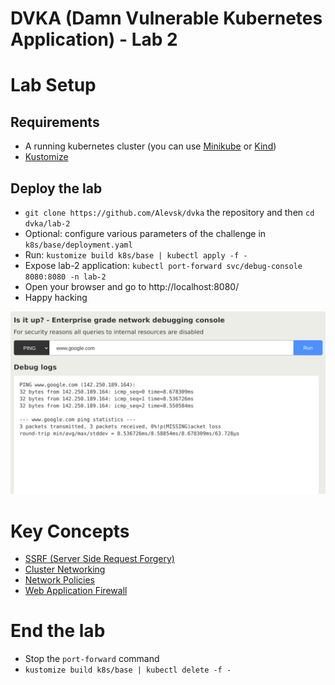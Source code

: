 # DVKA (Damn Vulnerable Kubernetes Application) - Lab 2

# Lab Setup

## Requirements

- A running kubernetes cluster (you can use [Minikube](https://minikube.sigs.k8s.io/docs/start/) or [Kind](https://kind.sigs.k8s.io/))
- [Kustomize](https://kustomize.io/)

## Deploy the lab

- `git clone https://github.com/Alevsk/dvka` the repository and then `cd dvka/lab-2`
- Optional: configure various parameters of the challenge in `k8s/base/deployment.yaml`
- Run: `kustomize build k8s/base | kubectl apply -f -`
- Expose lab-2 application: `kubectl port-forward svc/debug-console 8080:8080 -n lab-2`
- Open your browser and go to http://localhost:8080/
- Happy hacking

![lab-2 app](./docs/images/debug-console.png)

# Key Concepts

- [SSRF (Server Side Request Forgery)](https://portswigger.net/web-security/ssrf)
- [Cluster Networking](https://kubernetes.io/docs/concepts/cluster-administration/networking/)
- [Network Policies](https://kubernetes.io/docs/concepts/services-networking/network-policies/)
- [Web Application Firewall](https://owasp.org/www-community/Web_Application_Firewall)

# End the lab

- Stop the `port-forward` command
- `kustomize build k8s/base | kubectl delete -f -`